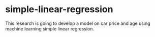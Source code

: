 # simple-linear-regression
This research is going to develop a model on car price and age using machine learning simple linear regression.
